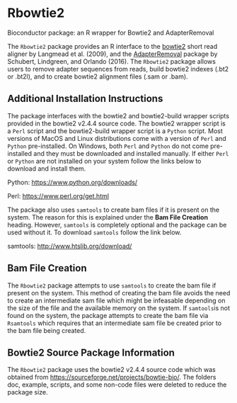 # Rbowtie2
Bioconductor package: an R wrapper for Bowtie2 and AdapterRemoval 

The `Rbowtie2` package provides an R interface to the [bowtie2](https://github.com/BenLangmead/bowtie2) short read aligner by Langmead et al. (2009), and the [AdapterRemoval](https://github.com/MikkelSchubert/adapterremoval) package by Schubert, Lindgreen, and Orlando (2016). The `Rbowtie2` package allows users to remove adapter sequences from reads, build bowtie2 indexes (.bt2 or .bt2l), and to create bowtie2 alignment files (.sam or .bam). 

## Additional Installation Instructions

The package interfaces with the bowtie2 and bowtie2-build wrapper scripts provided in the bowtie2 v2.4.4 source code. The bowtie2 wrapper script is a `Perl` script and the bowtie2-build wrapper script is a `Python` script. Most versions of MacOS and Linux distributions come with a version of `Perl` and `Python` pre-installed. On Windows, both `Perl` and `Python` do not come pre-installed and they must be downloaded and installed manually. If either `Perl` or `Python` are not installed on your system follow the links below to download and install them.

Python: https://www.python.org/downloads/

Perl: https://www.perl.org/get.html

The package also uses `samtools` to create bam files if it is present on the system. The reason for this is explained under the **Bam File Creation** heading. However, `samtools` is completely optional and the package can be used without it. To download `samtools` follow the link below.

samtools: http://www.htslib.org/download/


## Bam File Creation
The `Rbowtie2` package attempts to use `samtools` to create the bam file if present on the system. This method of creating the bam file avoids the need to create an intermediate sam file which might be infeasable depending on the size of the file and the available memory on the system. If `samtools`is not found on the system, the package attempts to create the bam file via `Rsamtools` which requires that an intermediate sam file be created prior to the bam file being created.


## Bowtie2 Source Package Information
The `Rbowtie2` package uses the bowtie2 v2.4.4 source code which was obtained from https://sourceforge.net/projects/bowtie-bio/. The folders doc, example, scripts, and some non-code files were deleted to reduce the package size. 




